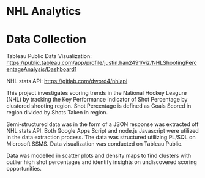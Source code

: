 # NHL Analytics

# Data Collection

Tableau Public Data Visualization: https://public.tableau.com/app/profile/justin.han2491/viz/NHLShootingPercentageAnalysis/Dashboard1

NHL stats API: https://gitlab.com/dword4/nhlapi

This project investigates scoring trends in the National Hockey Leagure (NHL) by tracking the Key Performance Indicator of Shot Percentage by clustered shooting region. Shot Percentage is defined as Goals Scored in region divided by Shots Taken in region.

Semi-structured data was in the form of a JSON response was extracted off NHL stats API. Both Google Apps Script and node.js Javascript were utilized in the data extraction process. The data was structured utilizing PL/SQL on Microsoft SSMS. Data visualization was conducted on Tableau Public. 

Data was modelled in scatter plots and density maps to find clusters with outlier high shot percentages and identify insights on undiscovered scoring opportunities.






